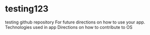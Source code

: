 # testing123
testing github repository
For future directions on how to use your app.
Technologies used in app
Directions on how to contribute to OS
